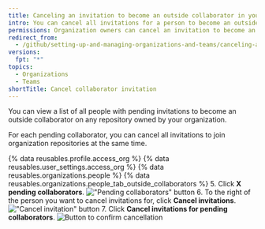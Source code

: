 ```yaml
---
title: Canceling an invitation to become an outside collaborator in your organization
intro: You can cancel all invitations for a person to become an outside collaborator on repositories owned by your organization.
permissions: Organization owners can cancel an invitation to become an outside collaborator in the organization.
redirect_from:
  - /github/setting-up-and-managing-organizations-and-teams/canceling-an-invitation-to-become-an-outside-collaborator-in-your-organization
versions:
  fpt: "*"
topics:
  - Organizations
  - Teams
shortTitle: Cancel collaborator invitation
---
```


You can view a list of all people with pending invitations to become an outside collaborator on any repository owned by your organization.

For each pending collaborator, you can cancel all invitations to join organization repositories at the same time.

{% data reusables.profile.access_org %}
{% data reusables.user_settings.access_org %}
{% data reusables.organizations.people %}
{% data reusables.organizations.people_tab_outside_collaborators %} 5. Click **X pending collaborators**.
!["Pending collaborators" button](/assets/images/help/organizations/pending-collaborator-list.png) 6. To the right of the person you want to cancel invitations for, click **Cancel invitations**.
!["Cancel invitation" button](/assets/images/help/organizations/cancel-pending-collaborators.png) 7. Click **Cancel invitations for pending collaborators**.
![Button to confirm cancellation](/assets/images/help/organizations/confirm-cancelation-of-pending-collaborators.png)

